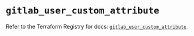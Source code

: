 # `gitlab_user_custom_attribute`

Refer to the Terraform Registry for docs: [`gitlab_user_custom_attribute`](https://registry.terraform.io/providers/gitlabhq/gitlab/17.6.1/docs/resources/user_custom_attribute).
